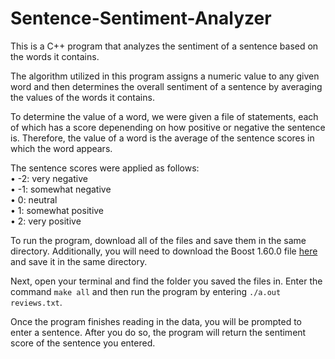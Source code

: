 # Sentence-Sentiment-Analyzer
This is a C++ program that analyzes the sentiment of a sentence based on the words it contains.

The algorithm utilized in this program assigns a numeric value to any given word and then determines the overall sentiment of a sentence by averaging the values of the words it contains. 

To determine the value of a word, we were given a file of statements, each of which has a score depenending on how positive or negative the sentence is. Therefore, the value of a word is the average of the sentence scores in which the word appears. 

The sentence scores were applied as follows:  
   •	-2: very negative  
   •	-1: somewhat negative  
   •	0: neutral  
   •	1: somewhat positive  
   •	2: very positive  

To run the program, download all of the files and save them in the same directory. Additionally, you will need to download the Boost 1.60.0 file [here](https://www.boost.org/users/history/version_1_60_0.html) and save it in the same directory.

Next, open your terminal and find the folder you saved the files in. Enter the command `make all` and then run the program by entering `./a.out reviews.txt`.

Once the program finishes reading in the data, you will be prompted to enter a sentence. After you do so, the program will return the sentiment score of the sentence you entered. 
